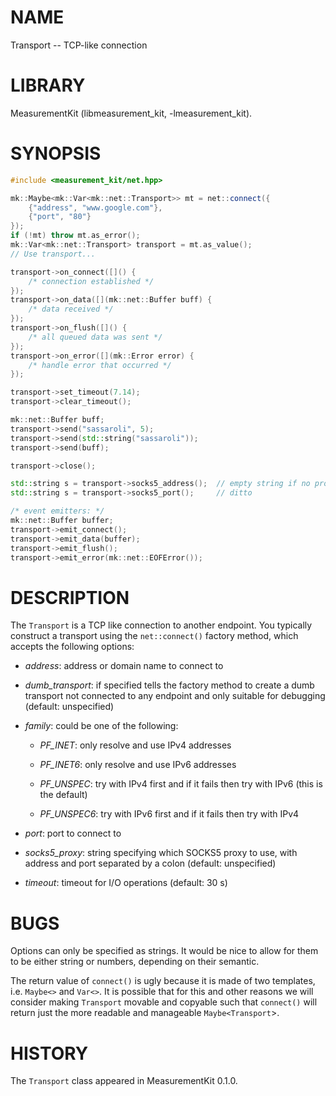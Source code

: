 # NAME
Transport -- TCP-like connection

# LIBRARY
MeasurementKit (libmeasurement_kit, -lmeasurement_kit).

# SYNOPSIS
```C++
#include <measurement_kit/net.hpp>

mk::Maybe<mk::Var<mk::net::Transport>> mt = net::connect({
    {"address", "www.google.com"},
    {"port", "80"}
});
if (!mt) throw mt.as_error();
mk::Var<mk::net::Transport> transport = mt.as_value();
// Use transport...

transport->on_connect([]() {
    /* connection established */
});
transport->on_data([](mk::net::Buffer buff) {
    /* data received */
});
transport->on_flush([]() {
    /* all queued data was sent */
});
transport->on_error([](mk::Error error) {
    /* handle error that occurred */
});

transport->set_timeout(7.14);
transport->clear_timeout();

mk::net::Buffer buff;
transport->send("sassaroli", 5);
transport->send(std::string("sassaroli"));
transport->send(buff);

transport->close();

std::string s = transport->socks5_address();  // empty string if no proxy
std::string s = transport->socks5_port();     // ditto

/* event emitters: */
mk::net::Buffer buffer;
transport->emit_connect();
transport->emit_data(buffer);
transport->emit_flush();
transport->emit_error(mk::net::EOFError());
```

# DESCRIPTION

The `Transport` is a TCP like connection to another endpoint. You typically
construct a transport using the `net::connect()` factory method, which accepts
the following options:

- *address*: address or domain name to connect to

- *dumb_transport*: if specified tells the factory method to create a dumb
transport not connected to any endpoint and only suitable for debugging (default:
unspecified)

- *family*: could be one of the following:

    - *PF_INET*: only resolve and use IPv4 addresses

    - *PF_INET6*: only resolve and use IPv6 addresses

    - *PF_UNSPEC*: try with IPv4 first and if it fails then try with IPv6
      (this is the default)

    - *PF_UNSPEC6*: try with IPv6 first and if it fails then try with IPv4

- *port*: port to connect to

- *socks5_proxy*: string specifying which SOCKS5 proxy to use, with
address and port separated by a colon (default: unspecified)

- *timeout*: timeout for I/O operations (default: 30 s)

# BUGS

Options can only be specified as strings. It would be nice to allow for them
to be either string or numbers, depending on their semantic.

The return value of `connect()` is ugly because it is made of two templates,
i.e. `Maybe<>` and `Var<>`. It is possible that for this and other reasons we
will consider making `Transport` movable and copyable such that `connect()`
will return just the more readable and manageable `Maybe<Transport`>.

# HISTORY

The `Transport` class appeared in MeasurementKit 0.1.0.
